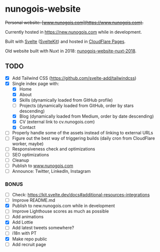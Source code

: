 # nunogois-website

~~Personal website: [www.nunogois.com](https://www.nunogois.com).~~

Currently hosted in https://new.nunogois.com while in development.

Built with [Svelte](https://svelte.dev/) ([SvelteKit](https://kit.svelte.dev/)) and hosted in [CloudFlare Pages](https://pages.cloudflare.com/).

Old website built with Nuxt in 2018: [nunogois-website-nuxt-2018](https://github.com/nunogois/nunogois-website-nuxt-2018).

## TODO

- [x] Add Tailwind CSS (https://github.com/svelte-add/tailwindcss)
- [x] Single index page with:
  - [x] Home
  - [x] About
  - [x] Skills (dynamically loaded from GitHub profile)
  - [ ] Projects (dynamically loaded from GitHub, order by stars descending)
  - [x] Blog (dynamically loaded from Medium, order by date descending)
  - [x] CV (external link to cv.nunogois.com)
  - [x] Contact
- [ ] Properly handle some of the assets instead of linking to external URLs
- [ ] Figure out the best way of triggering builds (daily cron from CloudFlare worker, maybe)
- [ ] Responsiveness check and optimizations
- [ ] SEO optimizations
- [ ] Cleanup
- [ ] Publish to www.nunogois.com
- [ ] Announce: Twitter, LinkedIn, Instagram

### BONUS

- [ ] Check: https://kit.svelte.dev/docs#additional-resources-integrations
- [ ] Improve README.md
- [x] Publish to new.nunogois.com while in development
- [ ] Improve Lighthouse scores as much as possible
- [ ] Add animations
- [x] Add Lottie
- [ ] Add latest tweets somewhere?
- [ ] i18n with PT
- [x] Make repo public
- [ ] Add recruit page
